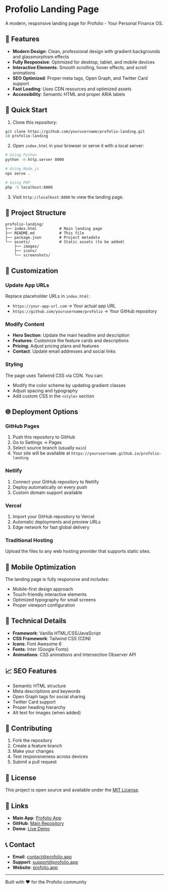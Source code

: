 # Profolio Landing Page

A modern, responsive landing page for Profolio - Your Personal Finance OS.

## 🌟 Features

- **Modern Design**: Clean, professional design with gradient backgrounds and glassmorphism effects
- **Fully Responsive**: Optimized for desktop, tablet, and mobile devices
- **Interactive Elements**: Smooth scrolling, hover effects, and scroll animations
- **SEO Optimized**: Proper meta tags, Open Graph, and Twitter Card support
- **Fast Loading**: Uses CDN resources and optimized assets
- **Accessibility**: Semantic HTML and proper ARIA labels

## 🚀 Quick Start

1. Clone this repository:
```bash
git clone https://github.com/yourusername/profolio-landing.git
cd profolio-landing
```

2. Open `index.html` in your browser or serve it with a local server:
```bash
# Using Python
python -m http.server 8000

# Using Node.js
npx serve .

# Using PHP
php -S localhost:8000
```

3. Visit `http://localhost:8000` to view the landing page.

## 📁 Project Structure

```
profolio-landing/
├── index.html          # Main landing page
├── README.md           # This file
├── package.json        # Project metadata
└── assets/             # Static assets (to be added)
    ├── images/
    ├── icons/
    └── screenshots/
```

## 🎨 Customization

### Update App URLs
Replace placeholder URLs in `index.html`:
- `https://your-app-url.com` → Your actual app URL
- `https://github.com/yourusername/profolio` → Your GitHub repository

### Modify Content
- **Hero Section**: Update the main headline and description
- **Features**: Customize the feature cards and descriptions
- **Pricing**: Adjust pricing plans and features
- **Contact**: Update email addresses and social links

### Styling
The page uses Tailwind CSS via CDN. You can:
- Modify the color scheme by updating gradient classes
- Adjust spacing and typography
- Add custom CSS in the `<style>` section

## 🌐 Deployment Options

### GitHub Pages
1. Push this repository to GitHub
2. Go to Settings → Pages
3. Select source branch (usually `main`)
4. Your site will be available at `https://yourusername.github.io/profolio-landing`

### Netlify
1. Connect your GitHub repository to Netlify
2. Deploy automatically on every push
3. Custom domain support available

### Vercel
1. Import your GitHub repository to Vercel
2. Automatic deployments and preview URLs
3. Edge network for fast global delivery

### Traditional Hosting
Upload the files to any web hosting provider that supports static sites.

## 📱 Mobile Optimization

The landing page is fully responsive and includes:
- Mobile-first design approach
- Touch-friendly interactive elements
- Optimized typography for small screens
- Proper viewport configuration

## 🔧 Technical Details

- **Framework**: Vanilla HTML/CSS/JavaScript
- **CSS Framework**: Tailwind CSS (CDN)
- **Icons**: Font Awesome 6
- **Fonts**: Inter (Google Fonts)
- **Animations**: CSS animations and Intersection Observer API

## 📈 SEO Features

- Semantic HTML structure
- Meta descriptions and keywords
- Open Graph tags for social sharing
- Twitter Card support
- Proper heading hierarchy
- Alt text for images (when added)

## 🤝 Contributing

1. Fork the repository
2. Create a feature branch
3. Make your changes
4. Test responsiveness across devices
5. Submit a pull request

## 📄 License

This project is open source and available under the [MIT License](LICENSE).

## 🔗 Links

- **Main App**: [Profolio App](https://your-app-url.com)
- **GitHub**: [Main Repository](https://github.com/yourusername/profolio)
- **Demo**: [Live Demo](https://your-app-url.com/demo)

## 📞 Contact

- **Email**: contact@profolio.app
- **Support**: support@profolio.app
- **Website**: [profolio.app](https://profolio.app)

---

Built with ❤️ for the Profolio community
